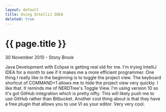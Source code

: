 ```yaml
---
layout: default
title: Using IntelliJ IDEA
deleted: true
---
```


{{ page.title }}
================
<p class="meta">30 November 2010 - Stony Brook</p>

Java Development with Eclipse is getting real old for me.
I'm trying IntelliJ IDEA for a month to see if it makes me a more efficient programmer.
One thing I really like in the beginning is to toggle the project view.  The keyboard shortcut of COMMAND+1 allows
me to hide the project view very quickly.  I like that.  It reminds me of NERDTree's Toggle View.
I'm using version 10 so it's got GitHub integration which is pretty nifty.  This will likely push me to use GitHub rather
than Bitbucket.
Another cool thing about is that they have a free plugin that allows you to use VI as your editor.  Very very cool.
